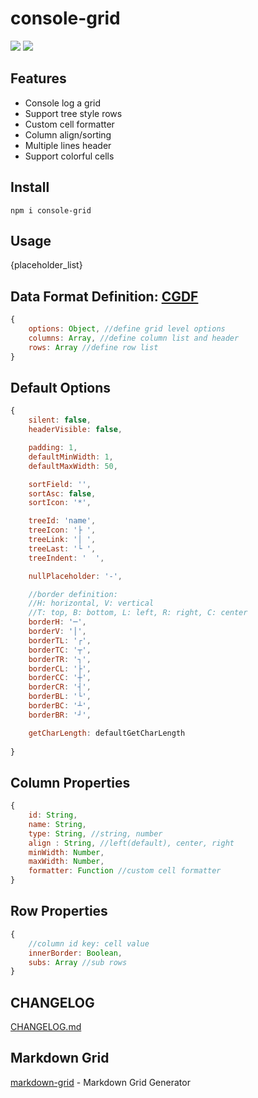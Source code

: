 # console-grid

![](https://img.shields.io/npm/v/console-grid.svg)
![](https://img.shields.io/npm/dt/console-grid.svg)

## Features
* Console log a grid 
* Support tree style rows
* Custom cell formatter
* Column align/sorting
* Multiple lines header
* Support colorful cells

## Install
```
npm i console-grid
```

## Usage

{placeholder_list} 

## Data Format Definition: [CGDF](https://github.com/cenfun/cgdf)
```js
{
    options: Object, //define grid level options
    columns: Array, //define column list and header
    rows: Array //define row list
}
```

## Default Options
```js
{
    silent: false,
    headerVisible: false,

    padding: 1,
    defaultMinWidth: 1,
    defaultMaxWidth: 50,

    sortField: '',
    sortAsc: false,
    sortIcon: '*',

    treeId: 'name',
    treeIcon: '├ ',
    treeLink: '│ ',
    treeLast: '└ ',
    treeIndent: '  ',

    nullPlaceholder: '-',

    //border definition:
    //H: horizontal, V: vertical
    //T: top, B: bottom, L: left, R: right, C: center
    borderH: '─',
    borderV: '│',
    borderTL: '┌',
    borderTC: '┬',
    borderTR: '┐',
    borderCL: '├',
    borderCC: '┼',
    borderCR: '┤',
    borderBL: '└',
    borderBC: '┴',
    borderBR: '┘',

    getCharLength: defaultGetCharLength
    
}
```

## Column Properties
```js
{
    id: String,
    name: String,
    type: String, //string, number
    align : String, //left(default), center, right
    minWidth: Number,
    maxWidth: Number,
    formatter: Function //custom cell formatter
}
```

## Row Properties
```js
{
    //column id key: cell value
    innerBorder: Boolean,
    subs: Array //sub rows
}
```

## CHANGELOG
[CHANGELOG.md](CHANGELOG.md)


## Markdown Grid
[markdown-grid](https://github.com/cenfun/markdown-grid) - Markdown Grid Generator